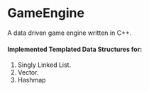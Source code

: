 # GameEngine
A data driven game engine written in C++.

#### Implemented Templated Data Structures for:
1. Singly Linked List.
2. Vector.
3. Hashmap
